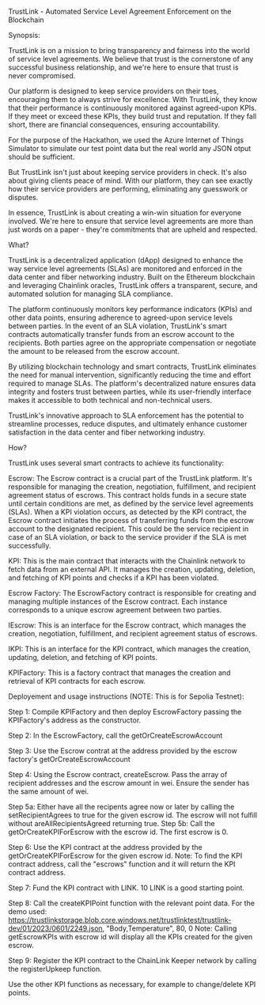 TrustLink - Automated Service Level Agreement Enforcement on the Blockchain

Synopsis:

TrustLink is on a mission to bring transparency and fairness into the world of service level agreements. We believe that trust is the cornerstone of any successful business relationship, and we're here to ensure that trust is never compromised.

Our platform is designed to keep service providers on their toes, encouraging them to always strive for excellence. With TrustLink, they know that their performance is continuously monitored against agreed-upon KPIs. If they meet or exceed these KPIs, they build trust and reputation. If they fall short, there are financial consequences, ensuring accountability. 

For the purpose of the Hackathon, we used the Azure Internet of Things Simulator to simulate our test point data but the real world any JSON otput should be sufficient.

But TrustLink isn't just about keeping service providers in check. It's also about giving clients peace of mind. With our platform, they can see exactly how their service providers are performing, eliminating any guesswork or disputes.

In essence, TrustLink is about creating a win-win situation for everyone involved. We're here to ensure that service level agreements are more than just words on a paper - they're commitments that are upheld and respected.

What?

TrustLink is a decentralized application (dApp) designed to enhance the way service level agreements (SLAs) are monitored and enforced in the data center and fiber networking industry. Built on the Ethereum blockchain and leveraging Chainlink oracles, TrustLink offers a transparent, secure, and automated solution for managing SLA compliance.

The platform continuously monitors key performance indicators (KPIs) and other data points, ensuring adherence to agreed-upon service levels between parties. In the event of an SLA violation, TrustLink's smart contracts automatically transfer funds from an escrow account to the recipients. Both parties agree on the appropriate compensation or negotiate the amount to be released from the escrow account.

By utilizing blockchain technology and smart contracts, TrustLink eliminates the need for manual intervention, significantly reducing the time and effort required to manage SLAs. The platform's decentralized nature ensures data integrity and fosters trust between parties, while its user-friendly interface makes it accessible to both technical and non-technical users.

TrustLink's innovative approach to SLA enforcement has the potential to streamline processes, reduce disputes, and ultimately enhance customer satisfaction in the data center and fiber networking industry.

How?

TrustLink uses several smart contracts to achieve its functionality:

Escrow: The Escrow contract is a crucial part of the TrustLink platform. It's responsible for managing the creation, negotiation, fulfillment, and recipient agreement status of escrows. This contract holds funds in a secure state until certain conditions are met, as defined by the service level agreements (SLAs).  When a KPI violation occurs, as detected by the KPI contract, the Escrow contract initiates the process of transferring funds from the escrow account to the designated recipient. This could be the service recipient in case of an SLA violation, or back to the service provider if the SLA is met successfully.

KPI: This is the main contract that interacts with the Chainlink network to fetch data from an external API. It manages the creation, updating, deletion, and fetching of KPI points and checks if a KPI has been violated.

Escrow Factory: The EscrowFactory contract is responsible for creating and managing multiple instances of the Escrow contract. Each instance corresponds to a unique escrow agreement between two parties.

IEscrow: This is an interface for the Escrow contract, which manages the creation, negotiation, fulfillment, and recipient agreement status of escrows.

IKPI: This is an interface for the KPI contract, which manages the creation, updating, deletion, and fetching of KPI points.

KPIFactory: This is a factory contract that manages the creation and retrieval of KPI contracts for each escrow.

Deployement and usage instructions (NOTE: This is for Sepolia Testnet):

Step 1: Compile KPIFactory and then deploy EscrowFactory passing the KPIFactory's address as the constructor.

Step 2: In the EscrowFactory, call the getOrCreateEscrowAccount

Step 3: Use the Escrow contrat at the address provided by the escrow factory's getOrCreateEscrowAccount

Step 4: Using the Escrow contract, createEscrow.  Pass the array of recipient addresses and the escrow amount in wei. Ensure the sender has the same amount of wei.

Step 5a: Either have all the recipents agree now or later by calling the setRecipientAgrees to true for the given escrow id.  The escrow will not fulfill without areAllRecipientsAgreed returning true.
Step 5b: Call the getOrCreateKPIForEscrow with the escrow id.  The first escrow is 0.

Step 6: Use the KPI contract at the address provided by the getOrCreateKPIForEscrow for the given escrow id.   Note: To find the KPI contract address, call the "escrows" function and it will return the KPI contract address.

Step 7: Fund the KPI contract with LINK.  10 LINK is a good starting point.

Step 8: Call the createKPIPoint function with the relevant point data. For the demo used: https://trustlinkstorage.blob.core.windows.net/trustlinktest/trustlink-dev/01/2023/0601/2249.json, "Body,Temperature", 80, 0
Note: Calling getEscrowKPIs with escrow id will display all the KPIs created for the given escrow.

Step 9: Register the KPI contract to the ChainLink Keeper network by calling the registerUpkeep function.

Use the other KPI functions as necessary, for example to change/delete KPI points.
